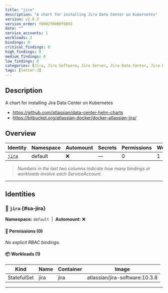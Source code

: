 ```yaml
---
title: "jira"
description: "A chart for installing Jira Data Center on Kubernetes"
version: v2.0.3
version_order: f0002f0000f0003
date: ""
service_accounts: 1
workloads: 2
bindings: 0
critical_findings: 0
high_findings: 0
medium_findings: 0
low_findings: 0
categories: [Jira, Jira Software, Jira Server, Jira Data Center, Jira DC, Atlassian]
tags: [letter-J]
---
```


## Description

A chart for installing Jira Data Center on Kubernetes

- https://github.com/atlassian/data-center-helm-charts
- https://bitbucket.org/atlassian-docker/docker-atlassian-jira/

## Overview

| Identity           | Namespace | Automount | Secrets | Permissions | Workloads | Risk |
| ------------------ | --------- | --------- | ------- | ----------- | --------- | ---- |
| [`jira`](#sa-jira) | default   | ❌        | —       | 0           | 1         | —    |

> _Numbers in the last two columns indicate how many bindings or workloads involve each ServiceAccount._

---

## Identities

### 🤖 `jira` {#sa-jira}

**Namespace:** `default`  |  **Automount:** ❌

#### 🔑 Permissions (0)

_No explicit RBAC bindings._

#### 📦 Workloads (1)

| Kind        | Name | Container | Image                          |
| ----------- | ---- | --------- | ------------------------------ |
| StatefulSet | jira | jira      | atlassian/jira-software:10.3.8 |

---
